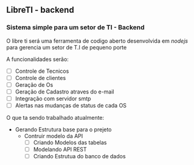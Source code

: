 ## LibreTI - backend

### Sistema simple para um setor de TI - Backend

O libre ti será uma ferramenta de codigo aberto desenvolvida em *nodejs* para gerencia um setor de T.I de pequeno porte

A funcionalidades serão:

- [ ] Controle de Tecnicos
- [ ] Controle de clientes
- [ ] Geração de Os
- [ ] Geração de Cadastro atraves do e-mail
- [ ] Integração com servidor smtp 
- [ ] Alertas nas mudanças de status de cada OS

O que ta sendo trabalhado atualmente:

- Gerando Estrutura base para o prejeto
  - Contruir modelo da API
    - [ ] Criando Modelos das tabelas
    - [ ] Modelando API REST
    - [ ] Criando Estrutua do banco de dados
